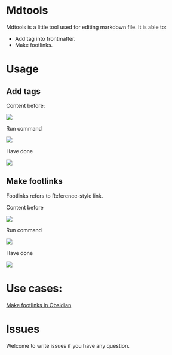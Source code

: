 # Mdtools

Mdtools is a little tool used for editing markdown file. It is able to:

- Add tag into frontmatter.
- Make footlinks.

# Usage

## Add tags

Content before:

![](https://i.imgur.com/ZlatH2s.png)

Run command

![](https://i.imgur.com/pralDiV.png)

Have done

![](https://i.imgur.com/XhtrFvf.png)

## Make footlinks

Footlinks refers to Reference-style link.

Content before

![](https://i.imgur.com/EL05vMO.png)

Run command

![](https://i.imgur.com/sNgynUp.png)

Have done

![](https://i.imgur.com/EouiSu1.png)

# Use cases: 

[Make footlinks in Obsidian][3]

[3]: https://forum.obsidian.md/t/make-footlinks/36949


# Issues

Welcome to write issues if you have any question.
